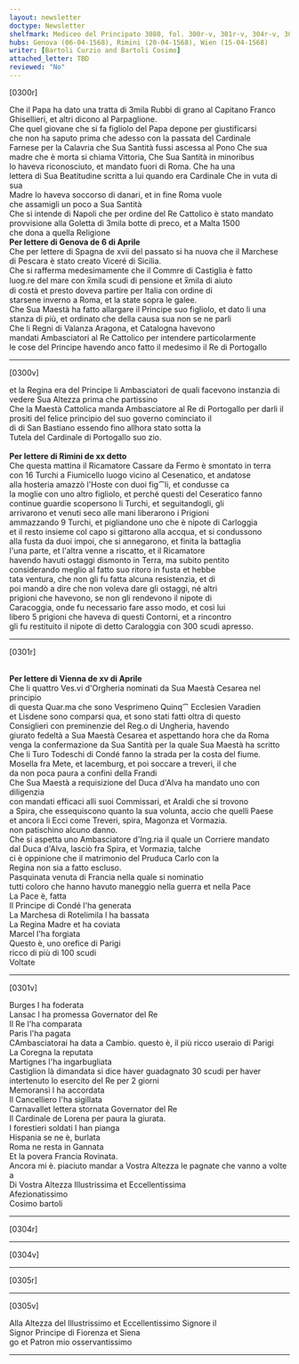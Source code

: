 ```yaml
---
layout: newsletter
doctype: Newsletter
shelfmark: Mediceo del Principato 3080, fol. 300r-v, 301r-v, 304r-v, 305r-v
hubs: Genova (06-04-1568), Rimini (20-04-1568), Wien (15-04-1568)
writer: [Bartoli Curzio and Bartoli Cosimo]
attached_letter: TBD
reviewed: "No"
---
```


[0300r]  
  
  
Che il Papa ha dato una tratta di 3mila Rubbi di grano al Capitano Franco  
Ghisellieri, et altri dicono al Parpaglione.  
Che quel giovane che si fa figliolo del Papa depone per giustificarsi  
che non ha saputo prima che adesso con la passata del Cardinale  
Farnese per la Calavria che Sua Santità fussi ascessa al Pono Che sua  
madre che è morta si chiama Vittoria, Che Sua Santità in minoribus  
lo haveva riconosciuto, et mandato fuori di Roma. Che ha una  
lettera di Sua Beatitudine scritta a lui quando era Cardinale Che in vuta di sua  
Madre lo haveva soccorso di danari, et in fine Roma vuole  
che assamigli un poco a Sua Santità  
Che si intende di Napoli che per ordine del Re Cattolico è stato mandato  
provvisione alla Goletta di 3mila botte di preco, et a Malta 1500  
che dona a quella Religione  
<strong>Per lettere di Genova de 6 di Aprile</strong>  
Che per lettere di Spagna de xvii del passato si ha nuova che il Marchese  
di Pescara è stato creato Viceré di Sicilia.  
Che si rafferma medesimamente che il Commre di Castiglia è fatto  
luog.re del mare con x̅mila scudi di pensione et x̅mila di aiuto  
di costà et presto doveva partire per Italia con ordine di  
starsene inverno a Roma, et la state sopra le galee.  
Che Sua Maestà ha fatto allargare il Principe suo figliolo, et dato li una  
stanza di più, et ordinato che della causa sua non se ne parli  
Che li Regni di Valanza Aragona, et Catalogna havevono  
mandati Ambasciatori al Re Cattolico per intendere particolarmente  
le cose del Principe havendo anco fatto il medesimo il Re di Portogallo  
  
---  

[0300v]  
  
  
et la Regina era del Principe li Ambasciatori de quali facevono instanzia di  
vedere Sua Altezza prima che partissino  
Che la Maestà Cattolica manda Ambasciatore al Re di Portogallo per darli il  
prositi del felice principio del suo governo cominciato il  
di di San Bastiano essendo fino allhora stato sotta la  
Tutela del Cardinale di Portogallo suo zio.  
<br/><strong>Per lettere di Rimini de xx detto</strong>  
Che questa mattina il Ricamatore Cassare da Fermo è smontato in terra  
con 16 Turchi a Fiumicello luogo vicino al Cesenatico, et andatose  
alla hosteria amazzò l'Hoste con duoi fig⁀li, et condusse ca  
la moglie con uno altro figliolo, et perché questi del Ceseratico fanno  
continue guardie scopersono li Turchi, et seguitandogli, gli  
arrivarono et venuti seco alle mani liberarono i Prigioni  
ammazzando 9 Turchi, et pigliandone uno che è nipote di Carloggia  
et il resto insieme col capo si gittarono alla accqua, et si condussono  
alla fusta da duoi impoi, che si annegarono, et finita la battaglia  
l'una parte, et l'altra venne a riscatto, et il Ricamatore  
havendo havuti ostaggi dismonto in Terra, ma subito pentito  
considerando meglio al fatto suo ritoro in fusta et hebbe  
tata ventura, che non gli fu fatta alcuna resistenzia, et di  
poi mandò a dire che non voleva dare gli ostaggi, né altri  
prigioni che havevono, se non gli rendevono il nipote di  
Caracoggia, onde fu necessario fare asso modo, et così lui  
libero 5 prigioni che haveva di questi Contorni, et a rincontro  
gli fu restituito il nipote di detto Caraloggia con 300 scudi apresso.  
  
---  

[0301r]  
  
  
<br/><strong>Per lettere di Vienna de xv di Aprile</strong>  
Che li quattro Ves.vi d'Orgheria nominati da Sua Maestà Cesarea nel principio  
di questa Quar.ma che sono Vesprimeno Quinq⁀ Ecclesien Varadien  
et Lisdene sono comparsi qua, et sono stati fatti oltra di questo  
Consiglieri con preminenzie del Reg.o di Ungheria, havendo  
giurato fedeltà a Sua Maestà Cesarea et aspettando hora che da Roma  
venga la confermazione da Sua Santità per la quale Sua Maestà ha scritto  
Che li Turo Todeschi di Condé fanno la strada per la costa del fiume.  
Mosella fra Mete, et lacemburg, et poi soccare a treveri, il che  
da non poca paura a confini della Frandi  
Che Sua Maestà a requisizione del Duca d'Alva ha mandato uno con diligenzia  
con mandati efficaci alli suoi Commissari, et Araldi che si trovono  
a Spira, che essequiscono quanto la sua volunta, accio che quelli Paese  
et ancora li Ecci come Treveri, spira, Magonza et Vormazia.  
non patischino alcuno danno.  
Che si aspetta uno Ambasciatore d'Ing.ria il quale un Corriere mandato  
dal Duca d'Alva, lasciò fra Spira, et Vormazia, talche  
ci è oppinione che il matrimonio del Pruduca Carlo con la  
Regina non sia a fatto escluso.  
Pasquinata venuta di Francia nella quale si nominatio  
tutti coloro che hanno havuto maneggio nella guerra et nella Pace  
La Pace è, fatta  
Il Principe di Condé l'ha generata  
La Marchesa di Rotelimila l ha bassata  
La Regina Madre et ha coviata  
Marcel l'ha forgiata  
Questo è, uno orefice di Parigi  
ricco di più di 100 scudi  
Voltate  
  
---  

[0301v]  
  
  
Burges l ha foderata  
Lansac l ha promessa Governator del Re  
Il Re l'ha comparata  
Paris l'ha pagata  
CAmbasciatorai ha data a Cambio. questo è, il più ricco useraio di Parigi  
La Coregna la reputata  
Martignes l'ha ingarbugliata  
Castiglion là dimandata si dice haver guadagnato 30 scudi per haver  
intertenuto lo esercito del Re per 2 giorni  
Memoransì l ha accordata  
Il Cancelliero l'ha sigillata  
Carnavallet lettera stornata Governator del Re  
Il Cardinale de Lorena per paura la giurata.  
I forestieri soldati l han pianga  
Hispania se ne è, burlata  
Roma ne resta in Gannata  
Et la povera Francia Rovinata.  
Ancora mi è. piaciuto mandar a Vostra Altezza le pagnate che vanno a volte  
a  
Di Vostra Altezza Illustrissima et Eccellentissima  
Afezionatissimo  
Cosimo bartoli  
  
---  

[0304r]  
  
  
  
---  

[0304v]  
  
  
  
---  

[0305r]  
  
  
  
---  

[0305v]  
  
  
Alla Altezza del Illustrissimo et Eccellentissimo Signore il  
Signor Principe di Fiorenza et Siena  
go et Patron mio osservantissimo  
  
---  

